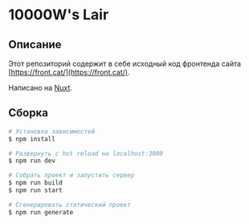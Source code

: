 # 10000W's Lair

## Описание

Этот репозиторий содержит в себе исходный код фронтенда сайта [https://front.cat/](https://front.cat/).

Написано на [Nuxt](https://nuxtjs.org/).

## Сборка

```bash
# Установка зависимостей
$ npm install

# Развернуть с hot reload на localhost:3000
$ npm run dev

# Собрать проект и запустить сервер
$ npm run build
$ npm run start

# Сгенерировать статический проект
$ npm run generate
```
